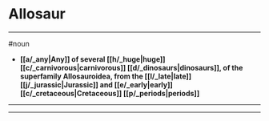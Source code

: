 # Allosaur
---
#noun
- **[[a/_any|Any]] of several [[h/_huge|huge]] [[c/_carnivorous|carnivorous]] [[d/_dinosaurs|dinosaurs]], of the superfamily Allosauroidea, from the [[l/_late|late]] [[j/_jurassic|Jurassic]] and [[e/_early|early]] [[c/_cretaceous|Cretaceous]] [[p/_periods|periods]]**
---
---

